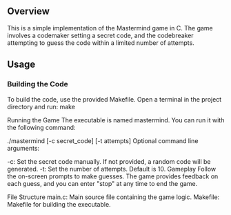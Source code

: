 ## Overview

This is a simple implementation of the Mastermind game in C. The game involves a codemaker setting a secret code, and the codebreaker attempting to guess the code within a limited number of attempts.

## Usage

### Building the Code

To build the code, use the provided Makefile. Open a terminal in the project directory and run:
make

Running the Game
The executable is named mastermind. You can run it with the following command:

./mastermind [-c secret_code] [-t attempts]
Optional command line arguments:

-c: Set the secret code manually. If not provided, a random code will be generated.
-t: Set the number of attempts. Default is 10.
Gameplay
Follow the on-screen prompts to make guesses. The game provides feedback on each guess, and you can enter "stop" at any time to end the game.

File Structure
main.c: Main source file containing the game logic.
Makefile: Makefile for building the executable.
